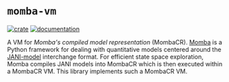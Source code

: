 # `momba-vm`

[![crate](https://img.shields.io/crates/v/momba-vm.svg)](https://crates.io/crates/momba-vm)
[![documentation](https://docs.rs/momba-vm/badge.svg)](https://docs.rs/momba-vm)

A VM for *Momba's compiled model representation* (MombaCR).
[Momba](https://github.com/koehlma/momba) is a Python framework for dealing with quantitative models centered around the [JANI-model](https://jani-spec.org/) interchange format.
For efficient state space exploration, Momba compiles JANI models into MombaCR which is then executed within a MombaCR VM.
This library implements such a MombaCR VM.
